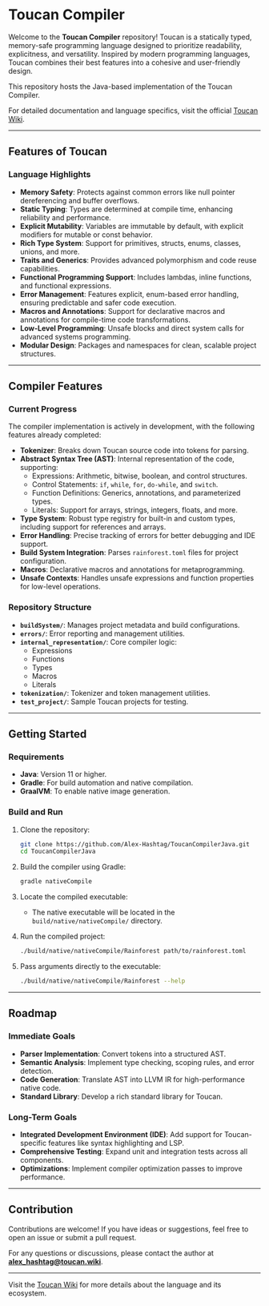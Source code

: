 # Toucan Compiler

Welcome to the **Toucan Compiler** repository! Toucan is a statically typed, memory-safe programming language designed to prioritize readability, explicitness, and versatility. Inspired by modern programming languages, Toucan combines their best features into a cohesive and user-friendly design.

This repository hosts the Java-based implementation of the Toucan Compiler.

For detailed documentation and language specifics, visit the official [Toucan Wiki](https://toucan.wiki).

---

## Features of Toucan

### Language Highlights
- **Memory Safety**: Protects against common errors like null pointer dereferencing and buffer overflows.
- **Static Typing**: Types are determined at compile time, enhancing reliability and performance.
- **Explicit Mutability**: Variables are immutable by default, with explicit modifiers for mutable or const behavior.
- **Rich Type System**: Support for primitives, structs, enums, classes, unions, and more.
- **Traits and Generics**: Provides advanced polymorphism and code reuse capabilities.
- **Functional Programming Support**: Includes lambdas, inline functions, and functional expressions.
- **Error Management**: Features explicit, enum-based error handling, ensuring predictable and safer code execution.
- **Macros and Annotations**: Support for declarative macros and annotations for compile-time code transformations.
- **Low-Level Programming**: Unsafe blocks and direct system calls for advanced systems programming.
- **Modular Design**: Packages and namespaces for clean, scalable project structures.

---

## Compiler Features

### Current Progress
The compiler implementation is actively in development, with the following features already completed:

- **Tokenizer**: Breaks down Toucan source code into tokens for parsing.
- **Abstract Syntax Tree (AST)**: Internal representation of the code, supporting:
  - Expressions: Arithmetic, bitwise, boolean, and control structures.
  - Control Statements: `if`, `while`, `for`, `do-while`, and `switch`.
  - Function Definitions: Generics, annotations, and parameterized types.
  - Literals: Support for arrays, strings, integers, floats, and more.
- **Type System**: Robust type registry for built-in and custom types, including support for references and arrays.
- **Error Handling**: Precise tracking of errors for better debugging and IDE support.
- **Build System Integration**: Parses `rainforest.toml` files for project configuration.
- **Macros**: Declarative macros and annotations for metaprogramming.
- **Unsafe Contexts**: Handles unsafe expressions and function properties for low-level operations.

### Repository Structure
- **`buildSystem/`**: Manages project metadata and build configurations.
- **`errors/`**: Error reporting and management utilities.
- **`internal_representation/`**: Core compiler logic:
  - Expressions
  - Functions
  - Types
  - Macros
  - Literals
- **`tokenization/`**: Tokenizer and token management utilities.
- **`test_project/`**: Sample Toucan projects for testing.

---

## Getting Started

### Requirements
- **Java**: Version 11 or higher.
- **Gradle**: For build automation and native compilation.
- **GraalVM**: To enable native image generation.

### Build and Run
1. Clone the repository:
   ```bash
   git clone https://github.com/Alex-Hashtag/ToucanCompilerJava.git
   cd ToucanCompilerJava
   ```

2. Build the compiler using Gradle:
   ```bash
   gradle nativeCompile
   ```

3. Locate the compiled executable:
    - The native executable will be located in the `build/native/nativeCompile/` directory.

4. Run the compiled project:
   ```bash
   ./build/native/nativeCompile/Rainforest path/to/rainforest.toml
   ```

5. Pass arguments directly to the executable:
   ```bash
   ./build/native/nativeCompile/Rainforest --help
   ```

---

## Roadmap

### Immediate Goals
- **Parser Implementation**: Convert tokens into a structured AST.
- **Semantic Analysis**: Implement type checking, scoping rules, and error detection.
- **Code Generation**: Translate AST into LLVM IR for high-performance native code.
- **Standard Library**: Develop a rich standard library for Toucan.

### Long-Term Goals
- **Integrated Development Environment (IDE)**: Add support for Toucan-specific features like syntax highlighting and LSP.
- **Comprehensive Testing**: Expand unit and integration tests across all components.
- **Optimizations**: Implement compiler optimization passes to improve performance.

---

## Contribution

Contributions are welcome! If you have ideas or suggestions, feel free to open an issue or submit a pull request.

For any questions or discussions, please contact the author at **alex_hashtag@toucan.wiki**.

---

Visit the [Toucan Wiki](https://toucan.wiki) for more details about the language and its ecosystem.
